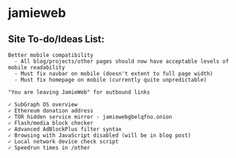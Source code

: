 # jamieweb

## Site To-do/Ideas List:
    Better mobile compatibility
      - All blog/projects/other pages should now have acceptable levels of mobile readability
      - Must fix navbar on mobile (doesn't extent to full page width)
      - Must fix homepage on mobile (currently quite unpredictable)
    
    "You are leaving JamieWeb" for outbound links
    
    ✓ SubGraph OS overview
    ✓ Ethereum donation address
    ✓ TOR hidden service mirror - jamiewebgbelqfno.onion
    ✓ Flash/media block checker
    ✓ Advanced AdBlockPlus filter syntax
    ✓ Browsing with JavaScript disabled (will be in blog post)
    ✓ Local network device check script
    ✓ Speedrun times in /other
